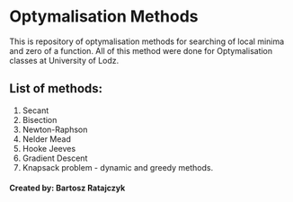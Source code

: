 # Optymalisation Methods

This is repository of optymalisation methods for searching of local minima and zero of a function. All of this method were done for Optymalisation classes at University of Lodz.

## List of methods:

1. Secant
2. Bisection
3. Newton-Raphson
4. Nelder Mead
5. Hooke Jeeves
6. Gradient Descent
7. Knapsack problem - dynamic and greedy methods.

#### Created by: Bartosz Ratajczyk
